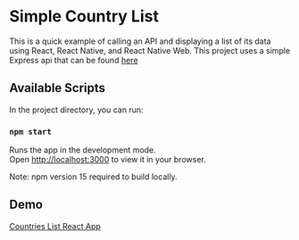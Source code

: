 # Simple Country List
This is a quick example of calling an API and displaying a list of its data using React, React Native, and React Native Web.
This project uses a simple Express api that can be found [here](https://github.com/twd38/country-service)
## Available Scripts

In the project directory, you can run:

### `npm start`

Runs the app in the development mode.\
Open [http://localhost:3000](http://localhost:3000) to view it in your browser.

Note: npm version 15 required to build locally.

## Demo
[Countries List React App](https://country-list-react.herokuapp.com/)
